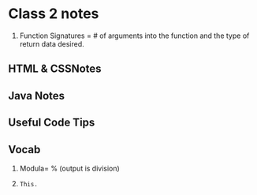 # Class 2 notes
1. Function Signatures = # of arguments into the function and the type of return data desired. 

## HTML & CSSNotes 

  
## Java Notes 


## Useful Code Tips


## Vocab
1. Modula= % (output is division)

1. ``This.``
